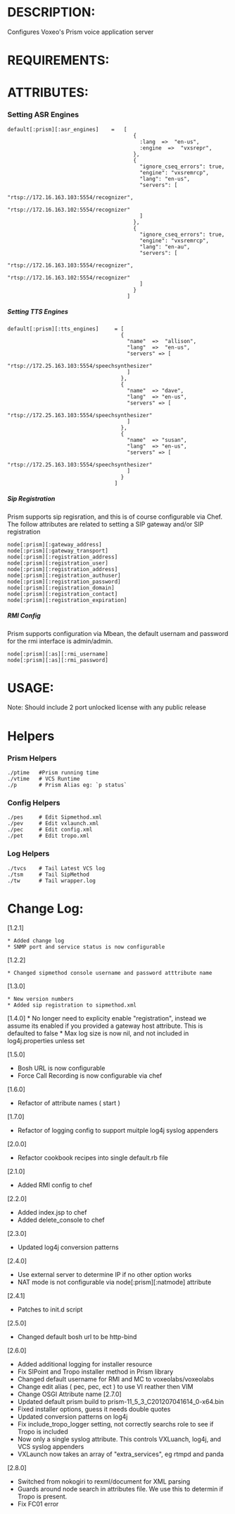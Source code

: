 # DESCRIPTION:
  Configures Voxeo's Prism voice application server

# REQUIREMENTS:

# ATTRIBUTES:


### Setting ASR Engines

    default[:prism][:asr_engines]    =   [
                                            {
                                              :lang  =>  "en-us",
                                              :engine  =>  "vxsrepr",
                                            },
                                            {
                                              "ignore_cseq_errors": true,
                                              "engine": "vxsremrcp",
                                              "lang": "en-us",
                                              "servers": [
                                                "rtsp://172.16.163.103:5554/recognizer",
                                                "rtsp://172.16.163.102:5554/recognizer"
                                              ]
                                            },
                                            {
                                              "ignore_cseq_errors": true,
                                              "engine": "vxsremrcp",
                                              "lang": "en-au",
                                              "servers": [
                                                "rtsp://172.16.163.103:5554/recognizer",
                                                "rtsp://172.16.163.102:5554/recognizer"
                                              ]
                                            }
                                          ]

##### Setting TTS Engines

    default[:prism][:tts_engines]     = [
                                        {
                                          "name"  =>  "allison",
                                          "lang"  =>  "en-us",
                                          "servers" => [
                                            "rtsp://172.25.163.103:5554/speechsynthesizer"
                                          ]
                                        },
                                        {
                                          "name"  => "dave",
                                          "lang"  => "en-us",
                                          "servers" => [
                                            "rtsp://172.25.163.103:5554/speechsynthesizer"
                                          ]
                                        },
                                        {
                                          "name"  => "susan",
                                          "lang"  => "en-us",
                                          "servers" => [
                                            "rtsp://172.25.163.103:5554/speechsynthesizer"
                                          ]
                                        }
                                      ]


##### Sip Registration

Prism supports sip regisration, and this is of course configurable via Chef.  The follow attributes are related to setting a SIP gateway and/or SIP registration

    node[:prism][:gateway_address]
    node[:prism][:gateway_transport]
    node[:prism][:registration_address]
    node[:prism][:registration_user]
    node[:prism][:registration_address]
    node[:prism][:registration_authuser]
    node[:prism][:registration_password]
    node[:prism][:registration_domain]
    node[:prism][:registration_contact]
    node[:prism][:registration_expiration]


##### RMI Config

 Prism supports configuration via Mbean, the default usernam and password for the rmi interface is admin/admin.

    node[:prism][:as][:rmi_username]
    node[:prism][:as][:rmi_password]


# USAGE:

Note:  Should include 2 port unlocked license with any public release


# Helpers

### Prism Helpers
    ./ptime   #Prism running time
    ./vtime   # VCS Runtime
    ./p       # Prism Alias eg: `p status`

### Config Helpers
    ./pes     # Edit Sipmethod.xml
    ./pev     # Edit vxlaunch.xml
    ./pec     # Edit config.xml
    ./pet     # Edit tropo.xml

### Log Helpers
    ./tvcs    # Tail Latest VCS log
    ./tsm     # Tail SipMethod
    ./tw      # Tail wrapper.log


# Change Log:

[1.2.1]

    * Added change log
    * SNMP port and service status is now configurable

[1.2.2]

    * Changed sipmethod console username and password atttribute name

[1.3.0]

    * New version numbers
    * Added sip registration to sipmethod.xml

[1.4.0]
    * No longer need to explicity enable "registration", instead we assume its enabled if you provided a gateway host attribute.  This is defaulted to false
    * Max log size is now nil, and not included in log4j.properties unless set

[1.5.0]
   * Bosh URL is now configurable
   * Force Call Recording is now configurable via chef

[1.6.0]
   * Refactor of attribute names ( start )

[1.7.0]
   * Refactor of logging config to support muitple log4j syslog appenders

[2.0.0]
   * Refactor cookbook recipes into single default.rb file

[2.1.0]
   * Added RMI config to chef

[2.2.0]
   * Added index.jsp to chef
   * Added delete_console to chef

[2.3.0]
   * Updated log4j conversion patterns

[2.4.0]
   * Use external server to determine IP if no other option works
   * NAT mode is not configurable via node[:prism][:natmode] attribute

[2.4.1]
   * Patches to init.d script

[2.5.0]
   * Changed default bosh url to be http-bind

[2.6.0]
   * Added additional logging for installer resource
   * Fix SIPoint and Tropo installer method in Prism library
   * Changed default username for RMI and MC to voxeolabs/voxeolabs
   * Change edit alias ( pec, pec, ect ) to use VI reather then VIM
   * Change OSGI Attribute name
[2.7.0]
   * Updated default prism build to prism-11_5_3_C201207041614_0-x64.bin
   * Fixed installer options, guess it needs double quotes
   * Updated conversion patterns on log4j
   * Fix include_tropo_logger setting, not correctly searchs role to see if Tropo is included
   * Now only a single syslog attribute.  This controls VXLuanch, log4j, and VCS syslog appenders
   * VXLaunch now takes an array of "extra_services", eg rtmpd and panda

[2.8.0]
   * Switched from nokogiri to rexml/document for XML parsing
   * Guards around node search in attributes file.  We use this to determin if Tropo is present.
   * Fix FC01 error
